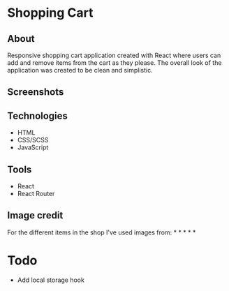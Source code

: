 # Shopping Cart

## About 
Responsive shopping cart application created with React where users can add and remove items from the cart as they please.
The overall look of the application was created to be clean and simplistic. 

## Screenshots

## Technologies
* HTML
* CSS/SCSS
* JavaScript

## Tools
* React
* React Router

## Image credit
For the different items in the shop I've used images from:
* 
* 
* 
* 
* 

# Todo
* Add local storage hook